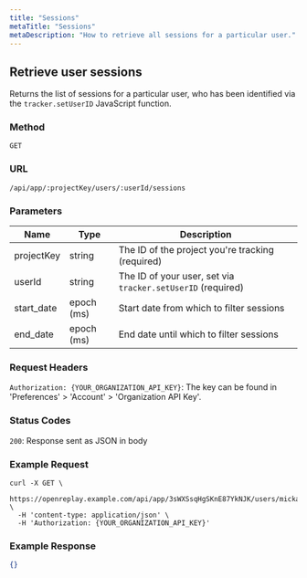 ```yaml
---
title: "Sessions"
metaTitle: "Sessions"
metaDescription: "How to retrieve all sessions for a particular user."
---
```


## Retrieve user sessions

Returns the list of sessions for a particular user, who has been identified via the `tracker.setUserID` JavaScript function.

### Method
`GET`

### URL
`/api/app/:projectKey/users/:userId/sessions`

### Parameters

| Name | Type | Description |
|----------|-------------|-------------|
| projectKey | string | The ID of the project you're tracking (required) |
| userId | string | The ID of your user, set via `tracker.setUserID` (required) |
| start_date | epoch (ms) | Start date from which to filter sessions |
| end_date | epoch (ms) | End date until which to filter sessions |

### Request Headers

`Authorization: {YOUR_ORGANIZATION_API_KEY}`: The key can be found in 'Preferences' > 'Account' > 'Organization API Key'.

### Status Codes

`200`: Response sent as JSON in body

### Example Request

```curl
curl -X GET \
  https://openreplay.example.com/api/app/3sWXSsqHgSKnE87YkNJK/users/mickael@openreplay.com/sessions \
  -H 'content-type: application/json' \
  -H 'Authorization: {YOUR_ORGANIZATION_API_KEY}'
```

### Example Response

```json
{}
```
